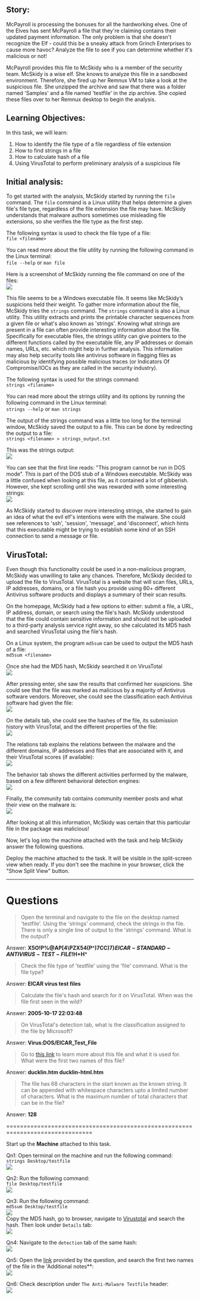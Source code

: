 ## Story:

McPayroll is processing the bonuses for all the hardworking elves. One of the Elves has sent McPayroll a file that they're claiming contains their updated payment information. The only problem is that she doesn't recognize the Elf - could this be a sneaky attack from Grinch Enterprises to cause more havoc? Analyze the file to see if you can determine whether it's malicious or not!

McPayroll provides this file to McSkidy who is a member of the security team. McSkidy is a wise elf. She knows to analyze this file in a sandboxed environment. Therefore, she fired up her Remnux VM to take a look at the suspicious file. She unzipped the archive and saw that there was a folder named 'Samples' and a file named 'testfile' in the zip archive. She copied these files over to her Remnux desktop to begin the analysis.

## Learning Objectives:

In this task, we will learn:  
1. How to identify the file type of a file regardless of file extension
2. How to find strings in a file
3. How to calculate hash of a file
4. Using VirusTotal to perform preliminary analysis of a suspicious file

## Initial analysis:

To get started with the analysis, McSkidy started by running the `file` command. The `file` command is a Linux utility that helps determine a given file's file type, regardless of the file extension the file may have. McSkidy understands that malware authors sometimes use misleading file extensions, so she verifies the file type as the first step.

The following syntax is used to check the file type of a file:  
`file <filename>`

You can read more about the file utility by running the following command in the Linux terminal:  
`file --help` or `man file`

Here is a screenshot of McSkidy running the file command on one of the files:  
![](./res/sample1.png)

This file seems to be a Windows executable file. It seems like McSkidy’s suspicions held their weight. To gather more information about the file, McSkidy tries the `strings` command. The `strings` command is also a Linux utility. This utility extracts and prints the printable character sequences from a given file or what's also known as 'strings'. Knowing what strings are present in a file can often provide interesting information about the file. Specifically for executable files, the strings utility can give pointers to the different functions called by the executable file, any IP addresses or domain names, URLs, etc. which might help in further analysis. This information may also help security tools like antivirus software in flagging files as malicious by identifying possible malicious traces (or Indicators Of Compromise/IOCs as they are called in the security industry).

The following syntax is used for the strings command:  
`strings <filename>`

You can read more about the strings utility and its options by running the following command in the Linux terminal:  
`strings --help` or `man strings`

The output of the strings command was a little too long for the terminal window, McSkidy saved the output to a file. This can be done by redirecting the output to a file:  
`strings <filename> > strings_output.txt`

This was the strings output:  
![](./res/sample2.png)

You can see that the first line reads: "This program cannot be run in DOS mode". This is part of the DOS stub of a Windows executable. McSkidy was a little confused when looking at this file, as it contained a lot of gibberish. However, she kept scrolling until she was rewarded with some interesting strings:  
![](./res/sample3.png)

As McSkidy started to discover more interesting strings, she started to gain an idea of what the evil elf's intentions were with the malware. She could see references to 'ssh', 'session', 'message', and 'disconnect', which hints that this executable might be trying to establish some kind of an SSH connection to send a message or file.

## VirusTotal:

Even though this functionality could be used in a non-malicious program, McSkidy was unwilling to take any chances. Therefore, McSkidy decided to upload the file to VirusTotal. VirusTotal is a website that will scan files, URLs, IP addresses, domains, or a file hash you provide using 60+ different Antivirus software products and displays a summary of their scan results.

On the homepage, McSkidy had a few options to either: submit a file, a URL, IP address, domain, or search using the file's hash. McSkidy understood that the file could contain sensitive information and should not be uploaded to a third-party analysis service right away, so she calculated its MD5 hash and searched VirusTotal using the file's hash. 

On a Linux system, the program `md5sum` can be used to output the MD5 hash of a file:  
`md5sum <filename>`

Once she had the MD5 hash, McSkidy searched it on VirusTotal  
![](./res/sample4.png)

After pressing enter, she saw the results that confirmed her suspicions. She could see that the file was marked as malicious by a majority of Antivirus software vendors. Moreover, she could see the classification each Antivirus software had given the file:  
![](./res/sample5.png)

On the details tab, she could see the hashes of the file, its submission history with VirusTotal, and the different properties of the file:  
![](./res/sample6.png)

The relations tab explains the relations between the malware and the different domains, IP addresses and files that are associated with it, and their VirusTotal scores (if available):  
![](./res/sample7.png)

The behavior tab shows the different activities performed by the malware, based on a few different behavioral detection engines:  
![](./res/sample8.png)

Finally, the community tab contains community member posts and what their view on the malware is:  
![](./res/sample9.png)

After looking at all this information, McSkidy was certain that this particular file in the package was malicious!

Now, let's log into the machine attached with the task and help McSkidy answer the following questions.

Deploy the machine attached to the task. It will be visible in the split-screen view when ready. If you don't see the machine in your browser, click the "Show Split View" button.

---
# Questions

> Open the terminal and navigate to the file on the desktop named 'testfile'. Using the 'strings' command, check the strings in the file. There is only a single line of output to the 'strings' command. What is the output?

Answer: **X5O!P%@AP[4\PZX54(P^)7CC)7}$EICAR-STANDARD-ANTIVIRUS-TEST-FILE!$H+H***

> Check the file type of 'testfile' using the 'file' command. What is the file type?

Answer: **EICAR virus test files**

> Calculate the file's hash and search for it on VirusTotal. When was the file first seen in the wild?

Answer: **2005-10-17 22:03:48**

> On VirusTotal's detection tab, what is the classification assigned to the file by Microsoft?

Answer: **Virus:DOS/EICAR_Test_File**

> Go to [this link](https://www.eicar.org/?page_id=3950) to learn more about this file and what it is used for. What were the first two names of this file?

Answer: **ducklin.htm ducklin-html.htm**

> The file has 68 characters in the start known as the known string. It can be appended with whitespace characters upto a limited number of characters. What is the maximum number of total characters that can be in the file?

Answer: **128**

===============================================================================

Start up the **Machine** attached to this task.

Qn1: Open terminal on the machine and run the following command:  
`strings Desktop/testfile`  
![](./res/answer1.png)

Qn2: Run the following command:  
`file Desktop/testfile`  
![](./res/answer2.png)

Qn3: Run the following command:  
`md5sum Desktop/testfile`  
![](./res/answer3.png)  
Copy the MD5 hash, go to browser, navigate to [Virustotal](https://www.virustotal.com/) and search the hash. Then look under `Details` tab:  
![](./res/answer4.png) 

Qn4: Navigate to the `detection` tab of the same hash:  
![](./res/answer5.png)

Qn5: Open the [link](https://www.eicar.org/?page_id=3950) provided by the question, and search the first two names of the file in the 'Additional notes**:  
![](./res/answer6.png)

Qn6: Check description under `The Anti-Malware Testfile` header:  
![](./res/answer7.png)